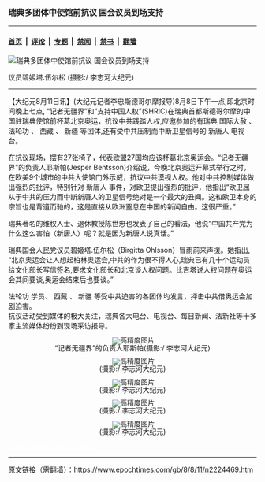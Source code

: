 ### 瑞典多团体中使馆前抗议  国会议员到场支持

---

#### [首页](../../../..?n2224469) &nbsp;|&nbsp; [评论](../../../../../epoch-comment?n2224469) &nbsp;|&nbsp; [专题](../../../../../epoch-special?n2224469) &nbsp;|&nbsp; [禁闻](../../../../../epoch-news?n2224469) &nbsp;|&nbsp; [禁书](../../../../../books?n2224469) &nbsp;|&nbsp; [翻墙](https://github.com/gfw-breaker/nogfw/blob/master/README.md?n2224469)


<div><img alt="瑞典多团体中使馆前抗议  国会议员到场支持" class="attachment-djy_600_400 size-djy_600_400 wp-post-image" src="https://i.epochtimes.com/assets/uploads/2008/08/808110205081779-600x400.jpg"/>
<div class="caption">
 <p>
  议员碧姬塔.伍尔松 (摄影:/ 李志河大纪元)
 </p>
</div></div><hr/><div class="post_content" id="artbody" itemprop="articleBody">
 <!-- article content begin -->
 <p>
  【大纪元8月11日讯】(大纪元记者李忠斯德哥尔摩报导)8月8日下午一点,即北京时间晚上七点, “记者无疆界”和“支持中国人权”(SHRIC)在瑞典首都斯德哥尔摩的中国驻瑞典使馆前杯葛北京奥运，抗议中共践踏人权,应邀参加的有瑞典
  <ok href="https://www.epochtimes.com/gb/tag/%E5%9B%BD%E9%99%85%E5%A4%A7%E8%B5%A6.html">
   国际大赦
  </ok>
  、
  <ok href="https://www.epochtimes.com/gb/tag/%E6%B3%95%E8%BD%AE%E5%8A%9F.html">
   法轮功
  </ok>
  、
  <ok href="https://www.epochtimes.com/gb/tag/%E8%A5%BF%E8%97%8F.html">
   西藏
  </ok>
  、
  <ok href="https://www.epochtimes.com/gb/tag/%E6%96%B0%E7%96%86.html">
   新疆
  </ok>
  等团体,还有受中共压制而中断卫星信号的
  <ok href="https://www.epochtimes.com/gb/tag/%E6%96%B0%E5%94%90%E4%BA%BA.html">
   新唐人
  </ok>
  电视台。
 </p>
 <p>
  在抗议现场，摆有27张椅子，代表欧盟27国均应该杯葛北京奥运会。“记者无疆界”的负责人耶斯帕(Jesper Bentsson)介绍说，今晚北京奥运开幕式举行之时，在欧美9个城市的中共大使馆门外示威，抗议中共漠视人权。他对中共控制媒体做出强烈的批评，特别针对
  <ok href="https://www.epochtimes.com/gb/tag/%E6%96%B0%E5%94%90%E4%BA%BA.html">
   新唐人
  </ok>
  事件，对欧卫提出强烈的批评，他指出“欧卫屈从于中共的压力而中断新唐人的卫星信号绝对是一个最大的丑闻。这和欧卫本身的宗旨也是背道而驰的，这是直接从欧洲窒息在中国的新闻自由。这很严重。”
 </p>
 <p>
  瑞典著名的维权人士、退休教授陈世忠也发表了自己的看法，他说“中国共产党为什么这么害怕（新唐人）呢？就是因为新唐人说真话。”
 </p>
 <p>
  瑞典国会人民党议员碧姬塔.伍尔松（Birgitta Ohlsson）冒雨前来声援。她指出, “北京奥运会让人想起柏林奥运会,中共的作为很不得人心,瑞典已有几十个运动员给文化部长写信签名,要求文化部长和北京谈人权问题。比吉塔说人权问题在奥运会其间要谈,奥运会结束后也要谈。”
 </p>
 <p>
  <ok href="https://www.epochtimes.com/gb/tag/%E6%B3%95%E8%BD%AE%E5%8A%9F.html">
   法轮功
  </ok>
  学员、
  <ok href="https://www.epochtimes.com/gb/tag/%E8%A5%BF%E8%97%8F.html">
   西藏
  </ok>
  、
  <ok href="https://www.epochtimes.com/gb/tag/%E6%96%B0%E7%96%86.html">
   新疆
  </ok>
  等受中共迫害的各团体均发言，抨击中共借奥运会加剧迫害。
  <br/>
  抗议活动受到媒体的极大关注，瑞典各大电台、电视台、每日新闻、法新社等十多家主流媒体纷纷到现场采访报导。
 </p>
 <p>
  <!--image v 1.0-->
 </p>
 <div style="line-height: 90%; text-align: center;">
  <ok href=" https://i.epochtimes.com/assets/uploads/2008/08/808110205041779-600x398.jpg" rel="noreferrer noopener" target="_blank">
   <img alt="" class="size-large wp-image-7372723" src="https://i.epochtimes.com/assets/uploads/2008/08/808110205041779-600x398.jpg" title=""/>
  </ok>
  <img alt="高精度图片" border="0" src="//www.epochtimes.com/images/highRes.jpg"/>
  <br/>
  <span class="bn12">
   “记者无疆界”的负责人耶斯帕(摄影:/ 李志河大纪元)
  </span>
 </div>
 <p>
  <!-- -->
 </p>
 <p>
  <!--image v 1.0-->
 </p>
 <div style="line-height: 90%; text-align: center;">
  <ok href=" https://i.epochtimes.com/assets/uploads/2008/08/808110205051779-600x332.jpg" rel="noreferrer noopener" target="_blank">
   <img alt="" class="size-large wp-image-7372724" src="https://i.epochtimes.com/assets/uploads/2008/08/808110205051779-600x332.jpg" title=""/>
  </ok>
  <img alt="高精度图片" border="0" src="//www.epochtimes.com/images/highRes.jpg"/>
  <br/>
  <span class="bn12">
   (摄影:/ 李志河大纪元)
  </span>
 </div>
 <p>
  <!-- -->
 </p>
 <p>
  <!--image v 1.0-->
 </p>
 <div style="line-height: 90%; text-align: center;">
  <ok href=" https://i.epochtimes.com/assets/uploads/2008/08/808110205061779-600x483.jpg" rel="noreferrer noopener" target="_blank">
   <img alt="" class="size-large wp-image-7372725" src="https://i.epochtimes.com/assets/uploads/2008/08/808110205061779-600x483.jpg" title=""/>
  </ok>
  <img alt="高精度图片" border="0" src="//www.epochtimes.com/images/highRes.jpg"/>
  <br/>
  <span class="bn12">
   (摄影:/ 李志河大纪元)
  </span>
 </div>
 <p>
  <!-- -->
 </p>
 <p>
  <!--image v 1.0-->
 </p>
 <div style="line-height: 90%; text-align: center;">
  <ok href=" https://i.epochtimes.com/assets/uploads/2008/08/808110205071779-600x341.jpg" rel="noreferrer noopener" target="_blank">
   <img alt="" class="size-large wp-image-7372726" src="https://i.epochtimes.com/assets/uploads/2008/08/808110205071779-600x341.jpg" title=""/>
  </ok>
  <img alt="高精度图片" border="0" src="//www.epochtimes.com/images/highRes.jpg"/>
  <br/>
  <span class="bn12">
   (摄影:/ 李志河大纪元)
  </span>
 </div>
 <p>
  <!-- -->
 </p>
 <p>
  <!--image v 1.0-->
 </p>
 <div style="line-height: 90%; text-align: center;">
  <ok href=" https://i.epochtimes.com/assets/uploads/2008/08/808110205331779-600x225.jpg" rel="noreferrer noopener" target="_blank">
   <img alt="" class="size-large wp-image-7372727" src="https://i.epochtimes.com/assets/uploads/2008/08/808110205331779-600x225.jpg" title=""/>
  </ok>
  <img alt="高精度图片" border="0" src="//www.epochtimes.com/images/highRes.jpg"/>
  <br/>
  <span class="bn12">
   (摄影:/ 李志河大纪元)
  </span>
 </div>
 <p>
  <!-- -->
  <font color="#ffffff">
   (http://www.dajiyuan.com)
  </font>
 </p>
 <!-- article content end -->
 <div id="below_article_ad">
 </div>
</div>


---

原文链接（需翻墙）：https://www.epochtimes.com/gb/8/8/11/n2224469.htm